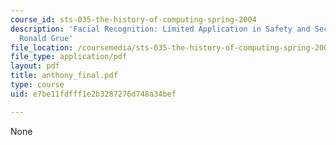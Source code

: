 ```yaml
---
course_id: sts-035-the-history-of-computing-spring-2004
description: 'Facial Recognition: Limited Application in Safety and Security, by Anthony
  Ronald Grue'
file_location: /coursemedia/sts-035-the-history-of-computing-spring-2004/e7be11fdfff1e2b3287276d748a34bef_anthony_final.pdf
file_type: application/pdf
layout: pdf
title: anthony_final.pdf
type: course
uid: e7be11fdfff1e2b3287276d748a34bef

---
```

None